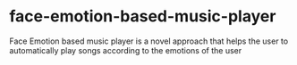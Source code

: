 # face-emotion-based-music-player
Face Emotion based music player is a novel approach that helps the user to automatically play songs according to the emotions of the user
